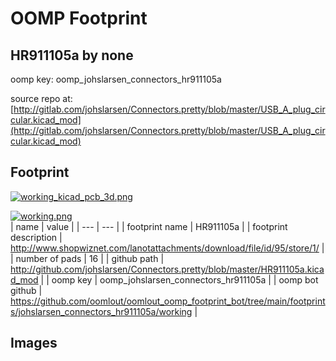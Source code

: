 # OOMP Footprint  
## HR911105a  by none  
  
oomp key: oomp_johslarsen_connectors_hr911105a  
  
source repo at: [http://gitlab.com/johslarsen/Connectors.pretty/blob/master/USB_A_plug_circular.kicad_mod](http://gitlab.com/johslarsen/Connectors.pretty/blob/master/USB_A_plug_circular.kicad_mod)  
## Footprint  
  
[![working_kicad_pcb_3d.png](working_kicad_pcb_3d_600.png)](working_kicad_pcb_3d.png)  
  
[![working.png](working_600.png)](working.png)  
| name | value | 
| --- | --- | 
| footprint name | HR911105a | 
| footprint description | http://www.shopwiznet.com/lanotattachments/download/file/id/95/store/1/ | 
| number of pads | 16 | 
| github path | http://github.com/johslarsen/Connectors.pretty/blob/master/HR911105a.kicad_mod | 
| oomp key | oomp_johslarsen_connectors_hr911105a | 
| oomp bot github | https://github.com/oomlout/oomlout_oomp_footprint_bot/tree/main/footprints/johslarsen_connectors_hr911105a/working | 
## Images  
